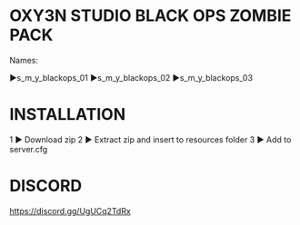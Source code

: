 # OXY3N STUDIO BLACK OPS ZOMBIE PACK
Names:

►s_m_y_blackops_01
►s_m_y_blackops_02
►s_m_y_blackops_03

# INSTALLATION

1 ► Download zip
2 ► Extract zip and insert to resources folder
3 ► Add to server.cfg

# DISCORD

https://discord.gg/UgUCq2TdRx

